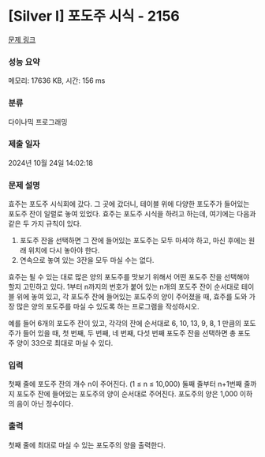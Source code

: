 # [Silver I] 포도주 시식 - 2156 

[문제 링크](https://www.acmicpc.net/problem/2156) 

### 성능 요약

메모리: 17636 KB, 시간: 156 ms

### 분류

다이나믹 프로그래밍

### 제출 일자

2024년 10월 24일 14:02:18

### 문제 설명

<p>효주는 포도주 시식회에 갔다. 그 곳에 갔더니, 테이블 위에 다양한 포도주가 들어있는 포도주 잔이 일렬로 놓여 있었다. 효주는 포도주 시식을 하려고 하는데, 여기에는 다음과 같은 두 가지 규칙이 있다.</p>

<ol>
	<li>포도주 잔을 선택하면 그 잔에 들어있는 포도주는 모두 마셔야 하고, 마신 후에는 원래 위치에 다시 놓아야 한다.</li>
	<li>연속으로 놓여 있는 3잔을 모두 마실 수는 없다.</li>
</ol>

<p>효주는 될 수 있는 대로 많은 양의 포도주를 맛보기 위해서 어떤 포도주 잔을 선택해야 할지 고민하고 있다. 1부터 n까지의 번호가 붙어 있는 n개의 포도주 잔이 순서대로 테이블 위에 놓여 있고, 각 포도주 잔에 들어있는 포도주의 양이 주어졌을 때, 효주를 도와 가장 많은 양의 포도주를 마실 수 있도록 하는 프로그램을 작성하시오. </p>

<p>예를 들어 6개의 포도주 잔이 있고, 각각의 잔에 순서대로 6, 10, 13, 9, 8, 1 만큼의 포도주가 들어 있을 때, 첫 번째, 두 번째, 네 번째, 다섯 번째 포도주 잔을 선택하면 총 포도주 양이 33으로 최대로 마실 수 있다.</p>

### 입력 

 <p>첫째 줄에 포도주 잔의 개수 n이 주어진다. (1 ≤ n ≤ 10,000) 둘째 줄부터 n+1번째 줄까지 포도주 잔에 들어있는 포도주의 양이 순서대로 주어진다. 포도주의 양은 1,000 이하의 음이 아닌 정수이다.</p>

### 출력 

 <p>첫째 줄에 최대로 마실 수 있는 포도주의 양을 출력한다.</p>

